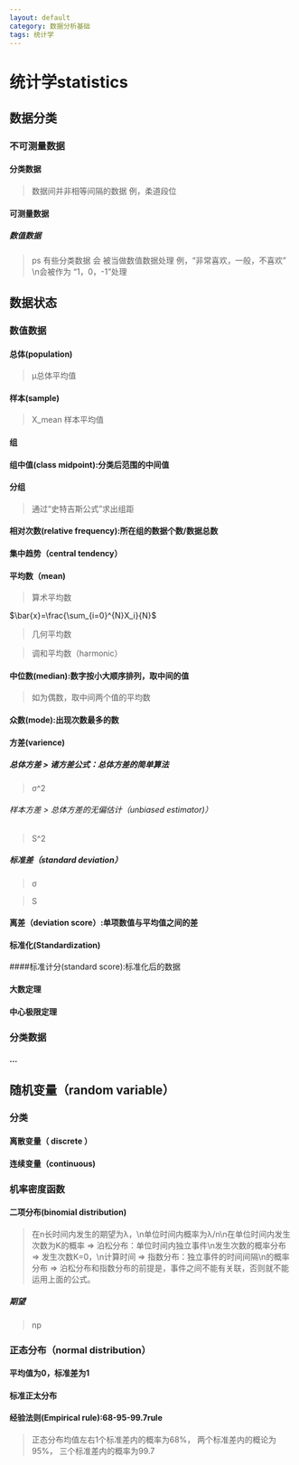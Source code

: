 ```yaml
---
layout: default
category: 数据分析基础
tags: 统计学
---
```

统计学statistics
==============

## 数据分类

### 不可测量数据

#### 分类数据

> 数据间并非相等间隔的数据
> 例，柔道段位

#### 可测量数据

##### 数值数据

> ps 有些分类数据 会 被当做数值数据处理
> 例，“非常喜欢，一般，不喜欢” \n会被作为 “1，0，-1”处理
  

## 数据状态

### 数值数据

#### 总体(population)

> μ总体平均值

#### 样本(sample)

> X_mean 样本平均值

#### 组

#### 组中值(class midpoint):分类后范围的中间值

#### 分组

> 通过“史特吉斯公式”求出组距

#### 相对次数(relative frequency):所在组的数据个数/数据总数

#### 集中趋势（central tendency）

#### 平均数（mean)

> 算术平均数

$\bar{x}=\frac{\sum_{i=0}^{N}X_i}{N}$

> 几何平均数

> 调和平均数（harmonic）
	
#### 中位数(median):数字按小大顺序排列，取中间的值
	   
> 如为偶数，取中间两个值的平均数
	
#### 众数(mode):出现次数最多的数

#### 方差(varience)

##### 总体方差  > 诸方差公式：总体方差的简单算法

> σ^2

###### 样本方差  > 总体方差的无偏估计（unbiased estimator)）

> S^2 

##### 标准差（standard deviation）

> σ

> S

#### 离差（deviation score）:单项数值与平均值之间的差
		
#### 标准化(Standardization)
			
####标准计分(standard score):标准化后的数据

#### 大数定理

#### 中心极限定理


### 分类数据

#### ...

## 随机变量（random variable）

### 分类

#### 离散变量（ discrete ）

#### 连续变量（continuous)

### 机率密度函数

#### 二项分布(binomial distribution)

> 在n长时间内发生的期望为λ，\n单位时间内概率为λ/n\n在单位时间内发生次数为K的概率 =>
> 泊松分布：单位时间内独立事件\n发生次数的概率分布 =>
> 发生次数K=0，\n计算时间 =>
> 指数分布：独立事件的时间间隔\n的概率分布 =>
> 泊松分布和指数分布的前提是，事件之间不能有关联，否则就不能运用上面的公式。
	
##### 期望 

> np

### 正态分布（normal distribution）

#### 平均值为0，标准差为1

#### 标准正太分布

#### 经验法则(Empirical rule):68-95-99.7rule

> 正态分布均值左右1个标准差内的概率为68%， 
> 两个标准差内的概论为95%，
> 三个标准差内的概率为99.7
